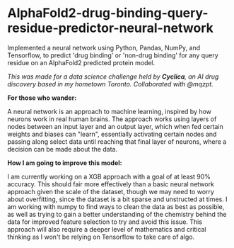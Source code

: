# AlphaFold2-drug-binding-query-residue-predictor-neural-network
Implemented a neural network using Python, Pandas, NumPy, and Tensorflow, to predict 'drug binding' or 'non-drug binding' for any query residue on an AlphaFold2 predicted protein model. 

*This was made for a data science challenge held by **Cyclica**, an AI drug discovery based in my hometown Toronto. Collaborated with @mqzpt.*

**For those who wander:**

A neural network is an approach to machine learning, inspired by how neurons work in real human brains. The approach works using layers of nodes between an input layer and an output layer, which when fed certain weights and biases can "learn", essentially activating certain nodes and passing along select data until reaching that final layer of neurons, where a decision can be made about the data.

**How I am going to improve this model:**

I am currently working on a XGB approach with a goal of at least 90% accuracy. This should fair more effectively than a basic neural network approach given the scale of the dataset, though we may need to worry about overfitting, since the dataset is a bit sparse and unstructed at times. I am working with numpy to find ways to clean the data as best as possible, as well as trying to gain a better understanding of the chemistry behind the data for improved feature selection to try and avoid this issue. This approach will also require a deeper level of mathematics and critical thinking as I won't be relying on Tensorflow to take care of algo.

